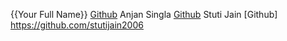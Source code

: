 {{Your Full Name}} [Github](https://github.com/kaurjasleen240305)
Anjan Singla [Github](https://github.com/AnjanSingla)
Stuti Jain [Github] https://github.com/stutijain2006